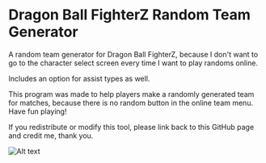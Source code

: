 # Dragon Ball FighterZ Random Team Generator
A random team generator for Dragon Ball FighterZ, 
because I don't want to go to the character select screen every time I want to play randoms online. 

Includes an option for assist types as well.

This program was made to help players make a randomly generated team for matches, 
because there is no random button in the online team menu.
Have fun playing!


If you redistribute or modify this tool, please link back to this GitHub page and credit me, thank you.

![Alt text]( FighterZ-Random-Team-Generator/Screeny1.PNG?raw=true "A screenshot")
